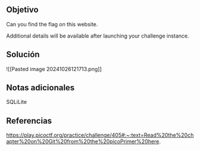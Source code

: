 
## Objetivo
Can you find the flag on this website.

Additional details will be available after launching your challenge instance.
## Solución

![[Pasted image 20241026121713.png]]
## Notas adicionales
SQLiLite
## Referencias

https://play.picoctf.org/practice/challenge/405#:~:text=Read%20the%20chapter%20on%20Git%20from%20the%20picoPrimer%20here.
